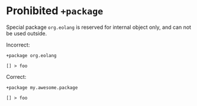 # Prohibited `+package`

Special package `org.eolang` is reserved for internal object only, and can not
be used outside.

Incorrect:

```eo
+package org.eolang

[] > foo
```

Correct:

```eo
+package my.awesome.package

[] > foo
```

